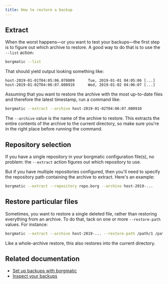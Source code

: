 ```yaml
---
title: How to restore a backup
---
```

## Extract

When the worst happens—or you want to test your backups—the first step is
to figure out which archive to restore. A good way to do that is to use the
`--list` action:

```bash
borgmatic --list
```

That should yield output looking something like:

```text
host-2019-01-01T04:05:06.070809      Tue, 2019-01-01 04:05:06 [...]
host-2019-01-02T04:06:07.080910      Wed, 2019-01-02 04:06:07 [...]
```

Assuming that you want to restore the archive with the most up-to-date files
and therefore the latest timestamp, run a command like:

```bash
borgmatic --extract --archive host-2019-01-02T04:06:07.080910
```

The `--archive` value is the name of the archive to restore. This extracts the
entire contents of the archive to the current directory, so make sure you're
in the right place before running the command.


## Repository selection

If you have a single repository in your borgmatic configuration file(s), no
problem: the `--extract` action figures out which repository to use.

But if you have multiple repositories configured, then you'll need to specify
the repository path containing the archive to extract. Here's an example:

```bash
borgmatic --extract --repository repo.borg --archive host-2019-...
```

## Restore particular files

Sometimes, you want to restore a single deleted file, rather than restoring
everything from an archive. To do that, tack on one or more `--restore-path`
values. For instance:

```bash
borgmatic --extract --archive host-2019-... --restore-path /path/1 /path/2
```

Like a whole-archive restore, this also restores into the current directory.


## Related documentation

 * [Set up backups with borgmatic](https://torsion.org/borgmatic/how-to/set-up-backups.md)
 * [Inspect your backups](https://torsion.org/borgmatic/how-to/inspect-your-backups.md)

